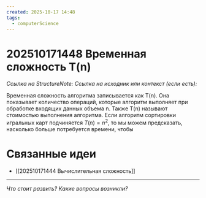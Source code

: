 ```yaml
---
created: 2025-10-17 14:48
tags:
  - computerScience
---
```

# 202510171448 Временная сложность T(n)

*Ссылка на StructureNote:*
*Ссылка на исходник или контекст (если есть):* 

Временная сложность алгоритма записывается как T(n). Она показывает количество операций, которые алгоритм выполняет при обработке входящих данных объема n. Также T(n) называют стоимостью выполнения алгоритма. Если алгоритм сортировки игральных карт подчиняется $T(n) = n^2$, то мы можем предсказать, насколько больше потребуется времени, чтобы 
# Связанные идеи

- [[202510171444 Вычислительная сложность]]
---

*Что стоит развить? Какие вопросы возникли?*
